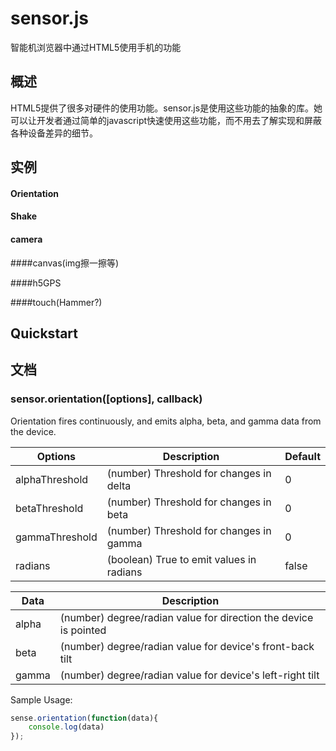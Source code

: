 
# sensor.js

智能机浏览器中通过HTML5使用手机的功能

概述
--------
HTML5提供了很多对硬件的使用功能。sensor.js是使用这些功能的抽象的库。她可以让开发者通过简单的javascript快速使用这些功能，而不用去了解实现和屏蔽各种设备差异的细节。

实例
------
#### Orientation

#### Shake

#### camera

####canvas(img擦一擦等)

####h5GPS

####touch(Hammer?)  

Quickstart
----------


文档
-------------

### sensor.orientation([options], callback)

Orientation fires continuously, and emits alpha, beta, and gamma data from the device.

Options       | Description                              | Default
------------- | -----------------------------------------|-----------
alphaThreshold| (number) Threshold for changes in delta  | 0
betaThreshold | (number) Threshold for changes in beta   | 0
gammaThreshold| (number) Threshold for changes in gamma  | 0
radians       | (boolean) True to emit values in radians | false


Data          | Description                               
------------- | -----------------------------------------
alpha         | (number) degree/radian value for direction the device is pointed 
beta          | (number) degree/radian value for device's front-back tilt
gamma         | (number) degree/radian value for device's left-right tilt  

Sample Usage:
```javascript
sense.orientation(function(data){
    console.log(data)
});
```


